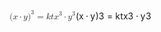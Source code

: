 <span class="katex"><span class="katex-mathml"><math xmlns="http://www.w3.org/1998/Math/MathML"><semantics><mrow><msup><mrow><mo stretchy="false">(</mo><mi>x</mi><mo>⋅</mo><mi>y</mi><mo stretchy="false">)</mo></mrow><mn>3</mn></msup><mo>=</mo><mrow><mi>k</mi><mi>t</mi></mrow><msup><mi>x</mi><mn>3</mn></msup><mo>⋅</mo><msup><mi>y</mi><mn>3</mn></msup></mrow><annotation encoding="application/x-tex">{(x \cdot y)}^3 = {kt} x^3 \cdot y^3</annotation></semantics></math></span><span class="katex-html" aria-hidden="true"><span class="base"><span class="strut" style="height:1.204008em;vertical-align:-0.25em;"></span><span class="mord"><span class="mord"><span class="mopen">(</span><span class="mord mathnormal">x</span><span class="mspace" style="margin-right:0.2222222222222222em;"></span><span class="mbin">⋅</span><span class="mspace" style="margin-right:0.2222222222222222em;"></span><span class="mord mathnormal" style="margin-right:0.03588em;">y</span><span class="mclose">)</span></span><span class="msupsub"><span class="vlist-t"><span class="vlist-r"><span class="vlist" style="height:0.954008em;"><span style="top:-3.2029em;margin-right:0.05em;"><span class="pstrut" style="height:2.7em;"></span><span class="sizing reset-size6 size3 mtight"><span class="mord mtight">3</span></span></span></span></span></span></span></span><span class="mspace" style="margin-right:0.2777777777777778em;"></span><span class="mrel">=</span><span class="mspace" style="margin-right:0.2777777777777778em;"></span></span><span class="base"><span class="strut" style="height:0.8141079999999999em;vertical-align:0em;"></span><span class="mord"><span class="mord mathnormal" style="margin-right:0.03148em;">k</span><span class="mord mathnormal">t</span></span><span class="mord"><span class="mord mathnormal">x</span><span class="msupsub"><span class="vlist-t"><span class="vlist-r"><span class="vlist" style="height:0.8141079999999999em;"><span style="top:-3.063em;margin-right:0.05em;"><span class="pstrut" style="height:2.7em;"></span><span class="sizing reset-size6 size3 mtight"><span class="mord mtight">3</span></span></span></span></span></span></span></span><span class="mspace" style="margin-right:0.2222222222222222em;"></span><span class="mbin">⋅</span><span class="mspace" style="margin-right:0.2222222222222222em;"></span></span><span class="base"><span class="strut" style="height:1.008548em;vertical-align:-0.19444em;"></span><span class="mord"><span class="mord mathnormal" style="margin-right:0.03588em;">y</span><span class="msupsub"><span class="vlist-t"><span class="vlist-r"><span class="vlist" style="height:0.8141079999999999em;"><span style="top:-3.063em;margin-right:0.05em;"><span class="pstrut" style="height:2.7em;"></span><span class="sizing reset-size6 size3 mtight"><span class="mord mtight">3</span></span></span></span></span></span></span></span></span></span></span>